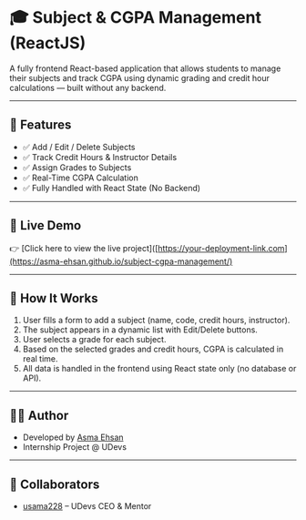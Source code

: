 # 🎓 Subject & CGPA Management (ReactJS)

A fully frontend React-based application that allows students to manage their subjects and track CGPA using dynamic grading and credit hour calculations — built without any backend.

---

## 🚀 Features

- ✅ Add / Edit / Delete Subjects
- ✅ Track Credit Hours & Instructor Details
- ✅ Assign Grades to Subjects
- ✅ Real-Time CGPA Calculation
- ✅ Fully Handled with React State (No Backend)


---

## 🔗 Live Demo

👉 [Click here to view the live project]([https://your-deployment-link.com](https://asma-ehsan.github.io/subject-cgpa-management/)

>

---

## 🧠 How It Works

1. User fills a form to add a subject (name, code, credit hours, instructor).
2. The subject appears in a dynamic list with Edit/Delete buttons.
3. User selects a grade for each subject.
4. Based on the selected grades and credit hours, CGPA is calculated in real time.
5. All data is handled in the frontend using React state only (no database or API).

---

## 👨‍💻 Author

- Developed by [Asma Ehsan](https://github.com/Asma-Ehsan)
- Internship Project @ UDevs

---

## 🤝 Collaborators

- [usama228](https://github.com/usama228) – UDevs CEO & Mentor

